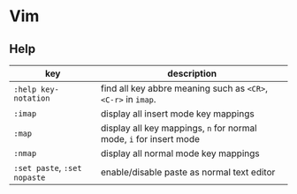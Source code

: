 # Vim

## Help

|key|description|
|---|---|
|`:help key-notation`|find all key abbre meaning such as `<CR>`, `<C-r>` in `imap`.|
|`:imap`|display all insert mode key mappings|
|`:map`|display all key mappings, `n` for normal mode, `i` for insert mode|
|`:nmap`|display all normal mode key mappings|
|`:set paste`, `:set nopaste`|enable/disable paste as normal text editor|
